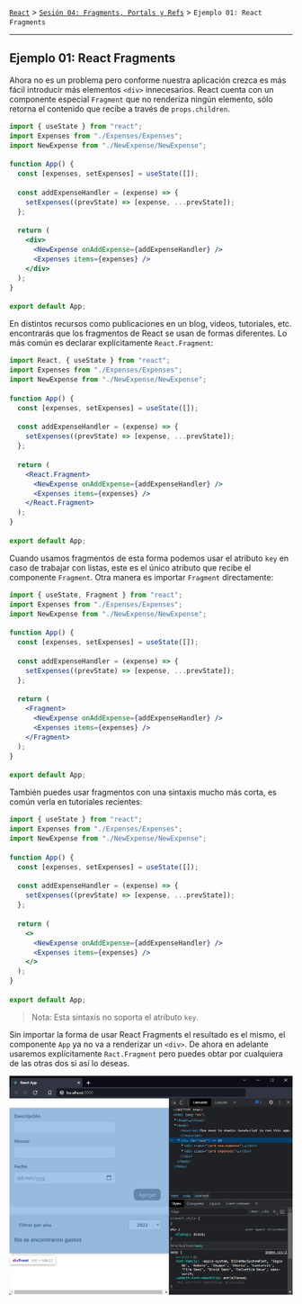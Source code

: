[`React`](../../README.md) > [`Sesión 04: Fragments, Portals y Refs`](../Readme.md) > `Ejemplo 01: React Fragments`

---

## Ejemplo 01: React Fragments

Ahora no es un problema pero conforme nuestra aplicación crezca es más fácil introducir más elementos `<div>` innecesarios. React cuenta con un componente especial `Fragment` que no renderiza ningún elemento, sólo retorna el contenido que recibe a través de `props.children`.

```jsx
import { useState } from "react";
import Expenses from "./Expenses/Expenses";
import NewExpense from "./NewExpense/NewExpense";

function App() {
  const [expenses, setExpenses] = useState([]);

  const addExpenseHandler = (expense) => {
    setExpenses((prevState) => [expense, ...prevState]);
  };

  return (
    <div>
      <NewExpense onAddExpense={addExpenseHandler} />
      <Expenses items={expenses} />
    </div>
  );
}

export default App;
```

En distintos recursos como publicaciones en un blog, videos, tutoriales, etc. encontrarás que los fragmentos de React se usan de formas diferentes. Lo más común es declarar explícitamente `React.Fragment`:

```jsx
import React, { useState } from "react";
import Expenses from "./Expenses/Expenses";
import NewExpense from "./NewExpense/NewExpense";

function App() {
  const [expenses, setExpenses] = useState([]);

  const addExpenseHandler = (expense) => {
    setExpenses((prevState) => [expense, ...prevState]);
  };

  return (
    <React.Fragment>
      <NewExpense onAddExpense={addExpenseHandler} />
      <Expenses items={expenses} />
    </React.Fragment>
  );
}

export default App;
```

Cuando usamos fragmentos de esta forma podemos usar el atributo `key` en caso de trabajar con listas, este es el único atributo que recibe el componente `Fragment`. Otra manera es importar `Fragment` directamente:

```jsx
import { useState, Fragment } from "react";
import Expenses from "./Expenses/Expenses";
import NewExpense from "./NewExpense/NewExpense";

function App() {
  const [expenses, setExpenses] = useState([]);

  const addExpenseHandler = (expense) => {
    setExpenses((prevState) => [expense, ...prevState]);
  };

  return (
    <Fragment>
      <NewExpense onAddExpense={addExpenseHandler} />
      <Expenses items={expenses} />
    </Fragment>
  );
}

export default App;
```

También puedes usar fragmentos con una sintaxis mucho más corta, es común verla en tutoriales recientes:

```jsx
import { useState } from "react";
import Expenses from "./Expenses/Expenses";
import NewExpense from "./NewExpense/NewExpense";

function App() {
  const [expenses, setExpenses] = useState([]);

  const addExpenseHandler = (expense) => {
    setExpenses((prevState) => [expense, ...prevState]);
  };

  return (
    <>
      <NewExpense onAddExpense={addExpenseHandler} />
      <Expenses items={expenses} />
    </>
  );
}

export default App;
```

> Nota: Esta sintaxis no soporta el atributo `key`.

Sin importar la forma de usar React Fragments el resultado es el mismo, el componente `App` ya no va a renderizar un `<div>`. De ahora en adelante usaremos explícitamente `Ract.Fragment` pero puedes obtar por cualquiera de las otras dos si así lo deseas.

![Fragments](./assets/fragment.png)
